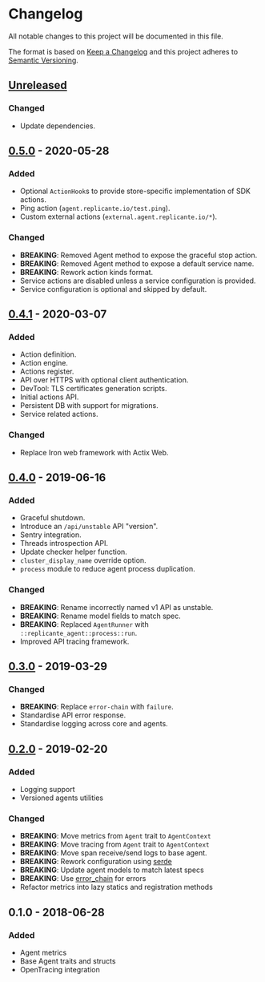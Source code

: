 <!-- markdownlint-disable MD022 MD024 MD032 -->
# Changelog
All notable changes to this project will be documented in this file.

The format is based on [Keep a Changelog](http://keepachangelog.com/en/1.0.0/)
and this project adheres to [Semantic Versioning](http://semver.org/spec/v2.0.0.html).

## [Unreleased]
### Changed
- Update dependencies.

## [0.5.0] - 2020-05-28
### Added
- Optional `ActionHook`s to provide store-specific implementation of SDK actions.
- Ping action (`agent.replicante.io/test.ping`).
- Custom external actions (`external.agent.replicante.io/*`).

### Changed
- **BREAKING**: Removed Agent method to expose the graceful stop action.
- **BREAKING**: Removed Agent method to expose a default service name.
- **BREAKING**: Rework action kinds format.
- Service actions are disabled unless a service configuration is provided.
- Service configuration is optional and skipped by default.

## [0.4.1] - 2020-03-07
### Added
- Action definition.
- Action engine.
- Actions register.
- API over HTTPS with optional client authentication.
- DevTool: TLS certificates generation scripts.
- Initial actions API.
- Persistent DB with support for migrations.
- Service related actions.

### Changed
- Replace Iron web framework with Actix Web.

## [0.4.0] - 2019-06-16
### Added
- Graceful shutdown.
- Introduce an `/api/unstable` API "version".
- Sentry integration.
- Threads introspection API.
- Update checker helper function.
- `cluster_display_name` override option.
- `process` module to reduce agent process duplication.

### Changed
- **BREAKING**: Rename incorrectly named v1 API as unstable.
- **BREAKING**: Rename model fields to match spec.
- **BREAKING**: Replaced `AgentRunner` with `::replicante_agent::process::run`.
- Improved API tracing framework.

## [0.3.0] - 2019-03-29
### Changed
- **BREAKING**: Replace `error-chain` with `failure`.
- Standardise API error response.
- Standardise logging across core and agents.

## [0.2.0] - 2019-02-20
### Added
- Logging support
- Versioned agents utilities

### Changed
- **BREAKING**: Move metrics from `Agent` trait to `AgentContext`
- **BREAKING**: Move tracing from `Agent` trait to `AgentContext`
- **BREAKING**: Move span receive/send logs to base agent.
- **BREAKING**: Rework configuration using [serde](https://docs.rs/serde)
- **BREAKING**: Update agent models to match latest specs
- **BREAKING**: Use [error_chain](https://docs.rs/error-chain) for errors
- Refactor metrics into lazy statics and registration methods

## 0.1.0 - 2018-06-28
### Added
- Agent metrics
- Base Agent traits and structs
- OpenTracing integration

[Unreleased]: https://github.com/replicante-io/agents/compare/v0.5.0...HEAD
[0.5.0]: https://github.com/replicante-io/agents/compare/v0.4.1...v0.5.0
[0.4.1]: https://github.com/replicante-io/agents/compare/v0.4.0...v0.4.1
[0.4.0]: https://github.com/replicante-io/agents/compare/v0.3.0...v0.4.0
[0.3.0]: https://github.com/replicante-io/agents/compare/v0.2.0...v0.3.0
[0.2.0]: https://github.com/replicante-io/agents/compare/v0.1.0...v0.2.0
